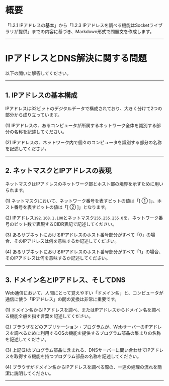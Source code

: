 # 概要

「1.2.1 IPアドレスの基本」から「1.2.3 IPアドレスを調べる機能はSocketライブラリが提供」までの内容に基づき、Markdown形式で問題文を作成します。

---

# IPアドレスとDNS解決に関する問題

以下の問いに解答してください。

---

## 1. IPアドレスの基本構成

IPアドレスは32ビットのデジタルデータで構成されており、大きく分けて2つの部分から成り立っています。

(1) IPアドレスの、あるコンピュータが所属するネットワーク全体を識別する部分の名称を記述してください。

(2) IPアドレスの、ネットワーク内で個々のコンピュータを識別する部分の名称を記述してください。

---

## 2. ネットマスクとIPアドレスの表現

ネットマスクはIPアドレスのネットワーク部とホスト部の境界を示すために用いられます。

(1) ネットマスクにおいて、ネットワーク番号を表すビットの値は「[ ① ]」、ホスト番号を表すビットの値は「[ ② ]」となります。

(2) IPアドレス`192.168.1.100`とネットマスク`255.255.255.0`を、ネットワーク番号のビット数で表現するCIDR表記で記述してください。

(3) あるサブネットにおけるIPアドレスのホスト番号部分がすべて「0」の場合、そのIPアドレスは何を意味するか記述してください。

(4) あるサブネットにおけるIPアドレスのホスト番号部分がすべて「1」の場合、そのIPアドレスは何を意味するか記述してください。

---

## 3. ドメイン名とIPアドレス、そしてDNS

Web通信において、人間にとって覚えやすい「ドメイン名」と、コンピュータが通信に使う「IPアドレス」の間の変換は非常に重要です。

(1) ドメイン名からIPアドレスを調べ、またはIPアドレスからドメイン名を調べる機能全般を指す言葉を記述してください。

(2) ブラウザなどのアプリケーション・プログラムが、WebサーバーのIPアドレスを調べるために利用するOSの機能を提供するプログラム部品の集まりの名称を記述してください。

(3) 上記(2)のプログラム部品に含まれる、DNSサーバーに問い合わせてIPアドレスを取得する機能を持つプログラム部品の名称を記述してください。

(4) ブラウザがドメイン名からIPアドレスを調べる際の、一連の処理の流れを簡潔に説明してください。

---